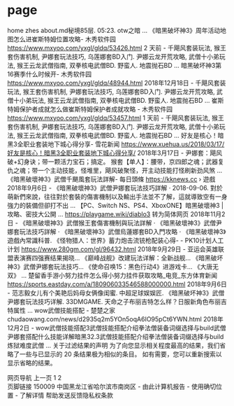 # page
home
zhes
about.md秘境85层. 05:23. otw之暗 ...
《暗黑破坏神3》周年活动地图怎么进崔斯特姆位置攻略- 木秀软件园
https://www.mxyoo.com/yxgl/gldq/53426.html
2 天前 - 千飓风套装玩法, 猴王套伤害机制, 尹娜套玩法技巧, 乌莲娜套BD入门. 尹娜云龙开荒攻略, 武僧十小弟玩法, 猴王云龙武僧指南, 双拳核电武僧BD. 野蛮人. 地震抛石BD ...
暗黑破坏神3第16赛季什么时候开- 木秀软件园
https://www.mxyoo.com/yxgl/gldq/48944.html
2018年12月18日 - 千飓风套装玩法, 猴王套伤害机制, 尹娜套玩法技巧, 乌莲娜套BD入门. 尹娜云龙开荒攻略, 武僧十小弟玩法, 猴王云龙武僧指南, 双拳核电武僧BD. 野蛮人. 地震抛石BD ...
崔斯特姆保护者成就怎么做崔斯特姆保护者成就攻略 - 木秀软件园
https://www.mxyoo.com/yxgl/gldq/53457.html
1 天前 - 千飓风套装玩法, 猴王套伤害机制, 尹娜套玩法技巧, 乌莲娜套BD入门. 尹娜云龙开荒攻略, 武僧十小弟玩法, 猴王云龙武僧指南, 双拳核电武僧BD. 野蛮人. 地震抛石BD ...
好友是核心！暗黑3全职业套装地下城心得分享- 雪花新闻
https://www.xuehua.us/2018/03/17/好友是核心！暗黑3全职业套装地下城心得分享/
2018年3月17日 - 尹娜套：飓风破+幻身诀；带一颗活力宝石；搞定。 猴套【单人】：腰带，京四郎之魂；武器复仇之魂；带一个主动技能，怪堆里，飓风破聚怪，开主动技能打怪刷新劲风煞 ...
《暗黑破壞神3》武僧千颶風套玩法詳解- 每日頭條
https://kknews.cc › 遊戲
2018年9月6日 - 《暗黑破壞神3》武僧尹娜套玩法技巧詳解 · 2018-09-06. 對於萌新們來說，往往對於套裝的傷害機制以及輸出手法並不了解，這就導致空有一身強力的裝備但卻打不出 ...
【PC、Switch NS、PS4、XboxONE】暗黑破壞神3 | 攻略、密技大公開 ...
https://playgame.wiki/diablo3
转为简体网页
2018年11月2日 - 《暗黑破壞神3》武僧猴王套傷害機制與玩法詳解 · 《暗黑破壞神3》武僧尹娜套玩法技巧詳解 · 《暗黑破壞神3》武僧烏蓮娜套BD入門攻略 · 《暗黑破壞神3》遊戲內常識科普.
《怪物猎人：世界》蓄力炮击流铳枪配装心得- - PK10计划人工计划
https://www.280gm.com/gl/96432.html
2018年9月29日 - 亚运会英雄联盟表演赛四强赛结果揭晓... 《巅峰战舰》改建玩法详解：全新战舰... 《暗黑破坏神3》武僧尹娜套玩法技巧... 《使命召唤15：黑色行动4》进游戏卡... 《大唐无双》 ...
楚留香手游小努力挂件怎么得小努力挂件获取攻略_电竞_东方体育新闻
https://sports.eastday.com/a/180906033546588000000.html
2018年9月6日 - 范志毅女儿有个美艳后妈母女俩像闺蜜. 中超足球娱娱匠. 《暗黑破坏神3》武僧尹娜套玩法技巧详解. 33DMGAME. 天命之子布丽吉特怎么样？日服新角色布丽吉特属性 ...
wow武僧技能搭配 - 楚楚之家
chudaowang.com/news/d2935q2m5YOn5oqA6IO95pCt6YWN.html
2018年12月2日 - wow武僧技能搭配3武僧技能搭配介绍拳法僧装备词缀选择与build武僧尹娜套搭配什么技能详解暗黑32.3武僧技能搭配介绍拳法僧装备词缀选择与build炼狱难度武僧 ...
关于过滤结果的声明
为了向您显示相关程度最高的结果，我们省略了一些与已显示的 20 条结果极为相似的条目。
如有需要，您可以重新搜索以显示省略的结果。

网页导航
上一页
1
2	
页脚链接
150009 中国黑龙江省哈尔滨市南岗区 - 由此计算机报告 - 使用确切位置 - 了解详情
帮助发送反馈隐私权条款
